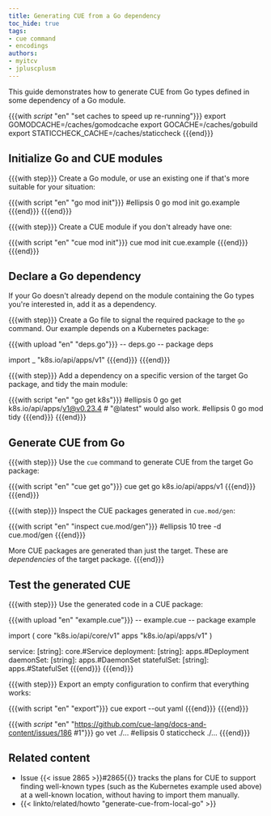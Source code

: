 ```yaml
---
title: Generating CUE from a Go dependency
toc_hide: true
tags:
- cue command
- encodings
authors:
- myitcv
- jpluscplusm
---
```


This guide demonstrates how to generate CUE from Go types defined in some
dependency of a Go module.

<!--more-->

{{{with _script_ "en" "set caches to speed up re-running"}}}
export GOMODCACHE=/caches/gomodcache
export GOCACHE=/caches/gobuild
export STATICCHECK_CACHE=/caches/staticcheck
{{{end}}}

## Initialize Go and CUE modules

{{{with step}}}
Create a Go module, or use an existing one if that's more suitable for your situation:

{{{with script "en" "go mod init"}}}
#ellipsis 0
go mod init go.example
{{{end}}}
{{{end}}}

{{{with step}}}
Create a CUE module if you don't already have one:

{{{with script "en" "cue mod init"}}}
cue mod init cue.example
{{{end}}}
{{{end}}}

## Declare a Go dependency

If your Go doesn't already depend on the module containing the Go types
you're interested in, add it as a dependency.

{{{with step}}}
Create a Go file to signal the required package to the `go` command.
Our example depends on a Kubernetes package:

{{{with upload "en" "deps.go"}}}
-- deps.go --
package deps

import _ "k8s.io/api/apps/v1"
{{{end}}}
{{{end}}}

{{{with step}}}
Add a dependency on a specific version of the target Go package,
and tidy the main module:

{{{with script "en" "go get k8s"}}}
#ellipsis 0
go get k8s.io/api/apps/v1@v0.23.4 # "@latest" would also work.
#ellipsis 0
go mod tidy
{{{end}}}
{{{end}}}

## Generate CUE from Go

{{{with step}}}
Use the `cue` command to generate CUE from the target Go package:

{{{with script "en" "cue get go"}}}
cue get go k8s.io/api/apps/v1
{{{end}}}
{{{end}}}

{{{with step}}}
Inspect the CUE packages generated in `cue.mod/gen`:

{{{with script "en" "inspect cue.mod/gen"}}}
#ellipsis 10
tree -d cue.mod/gen
{{{end}}}

More CUE packages are generated than just the target.
These are *dependencies* of the target package.
{{{end}}}

## Test the generated CUE

{{{with step}}}
Use the generated code in a CUE package:

{{{with upload "en" "example.cue"}}}
-- example.cue --
package example

import (
	core "k8s.io/api/core/v1"
	apps "k8s.io/api/apps/v1"
)

service: [string]:     core.#Service
deployment: [string]:  apps.#Deployment
daemonSet: [string]:   apps.#DaemonSet
statefulSet: [string]: apps.#StatefulSet
{{{end}}}
{{{end}}}

{{{with step}}}
Export an empty configuration to confirm that everything works:

{{{with script "en" "export"}}}
cue export --out yaml
{{{end}}}
{{{end}}}

{{{with _script_ "en" "https://github.com/cue-lang/docs-and-content/issues/186 #1"}}}
go vet ./...
#ellipsis 0
staticcheck ./...
{{{end}}}

## Related content

- Issue {{< issue 2865 >}}#2865{{</issue>}} tracks the plans for CUE to support
  finding well-known types (such as the Kubernetes example used above) at a
  well-known location, without having to import them manually.
- {{< linkto/related/howto "generate-cue-from-local-go" >}}

